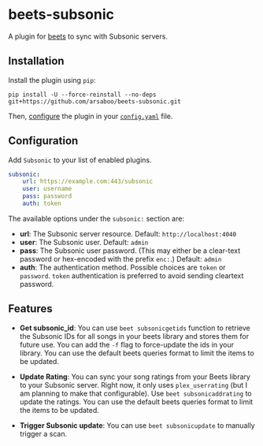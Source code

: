 # beets-subsonic
A plugin for [beets](https://github.com/beetbox/beets) to sync with Subsonic servers.

## Installation

Install the plugin using `pip`:

```shell
pip install -U --force-reinstall --no-deps git+https://github.com/arsaboo/beets-subsonic.git
```

Then, [configure](#configuration) the plugin in your
[`config.yaml`](https://beets.readthedocs.io/en/latest/plugins/index.html) file.

## Configuration

Add `Subsonic` to your list of enabled plugins.

```yaml
subsonic:
    url: https://example.com:443/subsonic
    user: username
    pass: password
    auth: token
```

The available options under the ``subsonic:`` section are:

- **url**: The Subsonic server resource. Default: ``http://localhost:4040``
- **user**: The Subsonic user. Default: ``admin``
- **pass**: The Subsonic user password. (This may either be a clear-text
  password or hex-encoded with the prefix ``enc:``.) Default: ``admin``
- **auth**: The authentication method. Possible choices are ``token`` or
  ``password``. ``token`` authentication is preferred to avoid sending
  cleartext password.

## Features

- **Get subsonic_id**: You can use `beet subsonicgetids` function to retrieve the Subsonic IDs for all songs in your beets library and stores them for future use. You can add the `-f` flag to force-update the ids in your library. You can use the default beets queries format to limit the items to be updated.

- **Update Rating**: You can sync your song ratings from your Beets library to your Subsonic server. Right now, it only uses `plex_userrating` (but I am planning to make that configurable). Use `beet subsonicaddrating` to update the ratings. You can use the default beets queries format to limit the items to be updated.

- **Trigger Subsonic update**: You can use `beet subsonicupdate` to manually trigger a scan.

